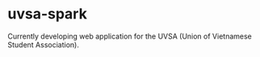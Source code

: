 # uvsa-spark

Currently developing web application for the UVSA (Union of Vietnamese Student Association).
